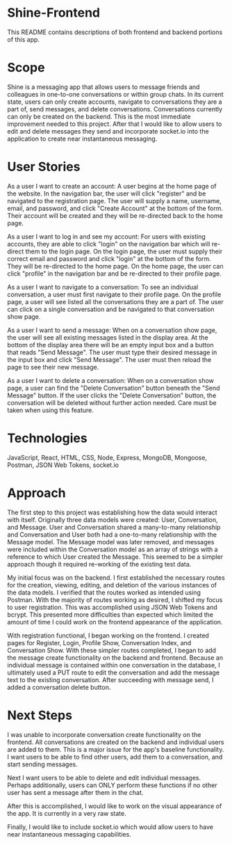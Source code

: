 # Shine-Frontend
This README contains descriptions of both frontend and backend portions of this app.

# Scope
Shine is a messaging app that allows users to message friends and colleagues in one-to-one conversations or within group chats. In its current state, users can only create accounts, navigate to conversations they are a part of, send messages, and delete conversations. Conversations currently can only be created on the backend. This is the most immediate improvement needed to this project. After that I would like to allow users to edit and delete messages they send and incorporate socket.io into the application to create near instantaneous messaging.

# User Stories
As a user I want to create an account: A user begins at the home page of the website. In the navigation bar, the user will click "register" and be navigated to the registration page. The user will supply a name, username, email, and password, and click "Create Account" at the bottom of the form. Their account will be created and they will be re-directed back to the home page.

As a user I want to log in and see my account: For users with existing accounts, they are able to click "login" on the navigation bar which will re-direct them to the login page. On the login page, the user must supply their correct email and password and click "login" at the bottom of the form. They will be re-directed to the home page. On the home page, the user can click "profile" in the navigation bar and be re-directed to their profile page.

As a user I want to navigate to a conversation: To see an individual conversation, a user must first navigate to their profile page. On the profile page, a user will see listed all the conversations they are a part of. The user can click on a single conversation and be navigated to that conversation show page.

As a user I want to send a message: When on a conversation show page, the user will see all existing messages listed in the display area. At the bottom of the display area there will be an empty input box and a button that reads "Send Message". The user must type their desired message in the input box and click "Send Message". The user must then reload the page to see their new message.

As a user I want to delete a conversation: When on a conversation show page, a user can find the "Delete Conversation" button beneath the "Send Message" button. If the user clicks the "Delete Conversation" button, the conversation will be deleted without further action needed. Care must be taken when using this feature.

# Technologies
JavaScript, React, HTML, CSS, Node, Express, MongoDB, Mongoose, Postman, JSON Web Tokens, socket.io

# Approach
The first step to this project was establishing how the data would interact with itself. Originally three data models were created: User, Conversation, and Message. User and Conversation shared a many-to-many relationship and Conversation and User both had a one-to-many relationship with the Message model. The Message model was later removed, and messages were included within the Conversation model as an array of strings with a reference to which User created the Message. This seemed to be a simpler approach though it required re-working of the existing test data.

My initial focus was on the backend. I first established the necessary routes for the creation, viewing, editing, and deletion of the various instances of the data models. I verified that the routes worked as intended using Postman. With the majority of routes working as desired, I shifted my focus to user registration. This was accomplished using JSON Web Tokens and bcrypt. This presented more difficulties than expected which limited the amount of time I could work on the frontend appearance of the application.

With registration functional, I began working on the frontend. I created pages for Register, Login, Profile Show, Conversation Index, and Conversation Show. With these simpler routes completed, I began to add the message create functionality on the backend and frontend. Because an individual message is contained within one conversation in the database, I ultimately used a PUT route to edit the conversation and add the message text to the existing conversation. After succeeding with message send, I added a conversation delete button.

# Next Steps
I was unable to incorporate conversation create functionality on the frontend. All conversations are created on the backend and individual users are added to them. This is a major issue for the app's baseline functionality. I want users to be able to find other users, add them to a conversation, and start sending messages.

Next I want users to be able to delete and edit individual messages. Perhaps additionally, users can ONLY perform these functions if no other user has sent a message after them in the chat.

After this is accomplished, I would like to work on the visual appearance of the app. It is currently in a very raw state.

Finally, I would like to include socket.io which would allow users to have near instantaneous messaging capabilities.
